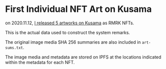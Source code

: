 # First Individual NFT Art on Kusama

on 2020.11.12, [I released 5 artworks on Kusama](https://obxium.com/art-journal/rmrk-kusama-art-nft/) as RMRK NFTs.

This is the actual data used to construct the system remarks.

The original image media SHA 256 summaries are also included in `art-sums.txt`.

The image media and metadata are stored on IPFS at the locations indicated within the metadata for each NFT.
